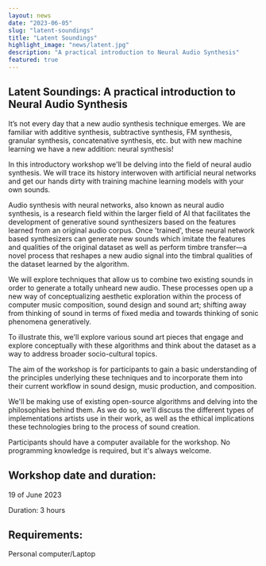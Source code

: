 ```yaml
---
layout: news
date: "2023-06-05"
slug: "latent-soundings"
title: "Latent Soundings"
highlight_image: "news/latent.jpg"
description: "A practical introduction to Neural Audio Synthesis"
featured: true
---
```


<script>
import CaptionedImage from "../../components/Images/CaptionedImage.svelte"
</script>

<CaptionedImage
    src="news/latent.jpg"
    alt="A generated image with scewed forms and colors."
    caption="What is Neural Audio Synthesis?"/>

## Latent Soundings: A practical introduction to Neural Audio Synthesis

It’s not every day that a new audio synthesis technique emerges. We are familiar with additive synthesis, subtractive synthesis, FM synthesis, granular synthesis, concatenative synthesis, etc. but with new machine learning we have a new addition: neural synthesis!

In this introductory workshop we'll be delving into the field of neural audio synthesis. We will trace its history interwoven with artificial neural networks and get our hands dirty with training machine learning models with your own sounds.

Audio synthesis with neural networks, also known as neural audio synthesis, is a research field within the larger field of AI that facilitates the development of generative sound synthesizers based on the features learned from an original audio corpus. Once 'trained', these neural network based synthesizers can generate new sounds which imitate the features and qualities of the original dataset as well as perform timbre transfer—a novel process that reshapes a new audio signal into the timbral qualities of the dataset learned by the algorithm. 

We will explore techniques that allow us to combine two existing sounds in order to generate a totally unheard new audio. These processes open up a new way of conceptualizing aesthetic exploration within the process of computer music composition, sound design and sound art; shifting away from thinking of sound in terms of fixed media and towards thinking of sonic phenomena generatively.

To illustrate this, we'll explore various sound art pieces that engage and explore conceptually with these algorithms and think about the dataset as a way to address broader socio-cultural topics.

The aim of the workshop is for participants to gain a basic understanding of the principles underlying these techniques and to incorporate them into their current workflow in sound design, music production, and composition.

We'll be making use of existing open-source algorithms and delving into the philosophies behind them. As we do so, we'll discuss the different types of implementations artists use in their work, as well as the ethical implications these technologies bring to the process of sound creation.

Participants should have a computer available for the workshop. No programming knowledge is required, but it's always welcome.


## Workshop date and duration:

19 of June 2023

Duration: 3 hours


## Requirements:

Personal computer/Laptop